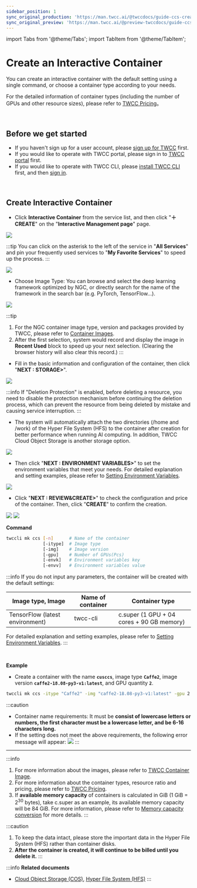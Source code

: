 ```yaml
---
sidebar_position: 1
sync_original_production: 'https://man.twcc.ai/@twccdocs/guide-ccs-create-en' 
sync_original_preview: 'https://man.twcc.ai/@preview-twccdocs/guide-ccs-create-en' 
---
```


import Tabs from '@theme/Tabs';
import TabItem from '@theme/TabItem';

# Create an Interactive Container

You can create an interactive container with the default setting using a single command, or choose a container type according to your needs.

For the detailed information of container types (including the number of GPUs and other resource sizes), please refer to [TWCC Pricing](https://www.twcc.ai/doc?page=price#%E5%AE%B9%E5%99%A8%E9%81%8B%E7%AE%97%E6%9C%8D%E5%8B%99-Container-Compute-Service-CCS)。

<br/>

## Before we get started

- If you haven't sign up for a user account, please [sign up for TWCC](https://www.twcc.ai/) first.
- If you would like to operate with TWCC portal, please sign in to [TWCC portal](https://www.twcc.ai/) first.
- If you would like to operate with TWCC CLI, please [install TWCC CLI](https://man.twcc.ai/XP63CErkQve0tlN0oHxrcA?view#1-2-%E5%AE%89%E8%A3%9DTWCC-CLI) first, and then [sign in](https://man.twcc.ai/XP63CErkQve0tlN0oHxrcA?view#1-3-%E9%80%B2%E5%85%A5-TWCC_CLI-%E7%92%B0%E5%A2%83%E4%B8%A6%E9%96%8B%E5%A7%8B%E4%BD%BF%E7%94%A8%E6%9C%8D%E5%8B%99).

<br/>

## Create Interactive Container


<Tabs>
<TabItem value="TWCC Portal" label="TWCC Portal">

- Click **Interactive Container** from the service list, and then click "**＋CREATE**" on the "**Interactive Management page**" page.

![](https://cos.twcc.ai/SYS-MANUAL/uploads/upload_6668cf5d5b790061f3efb1764915cd95.png)

:::tip
You can click on the asterisk to the left of the service in "**All Services**" <i class="fa fa-star-o" aria-hidden="true"></i> and pin your frequently used services to "**My Favorite Services**" to speed up the process.
:::

![](https://i.imgur.com/ibeJvnf.png)

* Choose Image Type: You can browse and select the deep learning framework optimized by NGC, or directly search for the name of the framework in the search bar (e.g. PyTorch, TensorFlow...).

![](https://i.imgur.com/CWmPeUV.png)

:::tip
1. For the NGC container image type, version and packages provided by TWCC, please refer to [<ins>Container Images</ins>](https://man.twcc.vip/en/docs/ccs_framwork_image/intro).
2. After the first selection, system would record and display the image in **Recent Used** block to speed up your next selection. (Clearing the browser history will also clear this record.)
:::

* Fill in the basic information and configuration of the container, then click "**NEXT : STORAGE>**".

![](https://cos.twcc.ai/SYS-MANUAL/uploads/upload_0a0576b404533e0480a3f35fafe23e18.png)

:::info
If "Deletion Protection" is enabled, before deleting a resource, you need to disable the protection mechanism before continuing the deletion process, which can prevent the resource from being deleted by mistake and causing service interruption.
:::

* The system will automatically attach the two directories (/home and /work) of the Hyper File System (HFS) to the container after creation for better performance when running AI computing. In addition, TWCC Cloud Object Storage is another storage option.

![](https://cos.twcc.ai/SYS-MANUAL/uploads/upload_71287b579154f911fb08860a9746be0e.png)

* Then click "**NEXT : ENVIRONMENT VARIABLES>**" to set the environment variables that meet your needs. For detailed explanation and setting examples, please refer to [<ins>Setting Environment Variables</ins>](https://man.twcc.vip/en/docs/ccs/tutorials/add-python3-kernel-to-jupyter-notebook).

![](https://cos.twcc.ai/SYS-MANUAL/uploads/upload_78faad93eaa1e43c081cfd1200daf530.png)

* Click "**NEXT : REVIEW&CREATE>**" to check the configuration and price of the container. Then, click "**CREATE**" to confirm the creation.

![](https://cos.twcc.ai/SYS-MANUAL/uploads/upload_37022fcab3b07a9daacc61f124e1d850.png)
![](https://cos.twcc.ai/SYS-MANUAL/uploads/upload_c6ee8a809e952616c123a93f50670333.png)

</TabItem>
<TabItem value="TWCC CLI" label="TWCC CLI">

**Command**

```bash
twccli mk ccs [-n]      # Name of the container
              [-itype]  # Image type
              [-img]    # Image version
              [-gpu]    # Number of GPUs(Pcs)
              [-envk]   # Environment variables key
              [-envv]   # Environment variables value
```
:::info
If you do not input any parameters, the container will be created with the default settings:

| Image type, Image | Name of container |Container type|
| -------- | -------- | -------- |
| TensorFlow (latest environment)    | twcc-cli     | c.super (1 GPU + 04 cores + 90 GB memory) |

For detailed explanation and setting examples, please refer to [<ins>Setting Environment Variables</ins>](https://man.twcc.vip/en/docs/ccs/tutorials/add-python3-kernel-to-jupyter-notebook).
:::

<br/>

**Example**

- Create a container with the name **`cusccs`**, image type **`Caffe2`**, image version **`caffe2-18.08-py3-v1:latest`**, and GPU quantity **`2`**.

```bash
twccli mk ccs -itype "Caffe2" -img "caffe2-18.08-py3-v1:latest" -gpu 2 -n cusccs
```

:::caution
- Container name requirements: It must be **consist of lowercase letters or numbers, the first character must be a lowercase letter, and be 6-16 characters long.**
- If the setting does not meet the above requirements, the following error message will appear:
![](https://cos.twcc.ai/SYS-MANUAL/uploads/upload_095834bd7ee5d99d3a70596a7c462629.png)
:::

<!-- :::spoiler 操作範例截圖(點我)
![](https://cos.twcc.ai/SYS-MANUAL/uploads/upload_753112dc54b2646270806ad6385277ba.png)
::: -->

</TabItem>
</Tabs>

---

:::info
1. For more information about the images, please refer to [<ins>TWCC Container Image</ins>](https://man.twcc.vip/en/docs/ccs_framwork_image/intro).
2. For more information about the container types, resource ratio and pricing, please refer to [<ins>TWCC Pricing</ins>](https://www.twcc.ai/doc?page=price#%E5%AE%B9%E5%99%A8%E9%81%8B%E7%AE%97%E6%9C%8D%E5%8B%99-Container-Compute-Service-CCS).
3. If **available memory capacity** of containers is calculated in GiB (1 GiB =  2<sup>30</sup> bytes), take c.super as an example, its available memory capacity will be 84 GiB. For more information, please refer to [<ins>Memory capacity conversion</ins>](https://man.twcc.ai/@twccdocs/concept-ccs-memory-conversion-en) for more details.
:::

:::caution
1. To keep the data intact, please store the important data in the Hyper File System (HFS) rather than container disks.
2. **After the container is created, it will continue to be billed until you delete it.**
:::

:::info **Related documents** 
- <a href="https://man.twcc.vip/en/docs/cos/intro/"><ins>Cloud Object Storage (COS)</ins></a>, <a href="https://man.twcc.vip/en/docs/hfs/intro/"><ins>Hyper File System (HFS)</ins></a>
:::